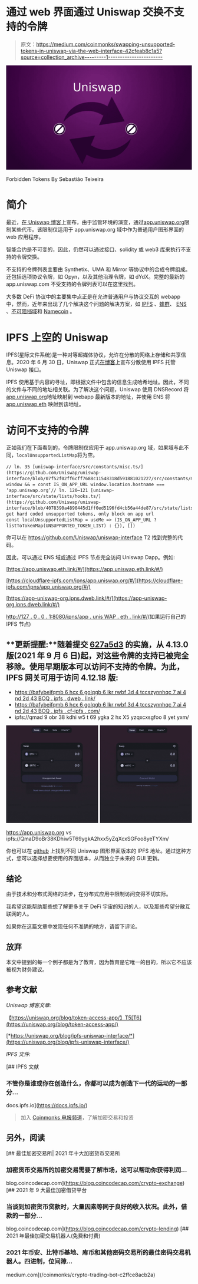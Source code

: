 # 通过 web 界面通过 Uniswap 交换不支持的令牌

> 原文：<https://medium.com/coinmonks/swapping-unsupported-tokens-in-uniswap-via-the-web-interface-42cfeab8c1a5?source=collection_archive---------1----------------------->

![](img/c6440587ab92e1129d931d9ea3f1bd56.png)

Forbidden Tokens By Sebastião Teixeira

# **简介**

最近，[在 Uniswap 博客](https://uniswap.org/blog/token-access-app/)上宣布，由于监管环境的演变，通过[app.uniswap.org](http://app.uniswap.org)限制某些代币。该限制仅适用于 app.uniswap.org 域中作为普通用户图形界面的 web 应用程序。

智能合约是不可变的，因此，仍然可以通过接口、solidity 或 web3 库来执行不支持的令牌交换。

不支持的令牌列表主要由 Synthetix、UMA 和 Mirror 等协议中的合成令牌组成。还包括选项协议令牌，如 Opyn，以及其他治理令牌，如 dYdX。完整的最新的 app.uniswap.com 不受支持的令牌列表可以在这里找到。

大多数 DeFi 协议中的主要集中点正是在允许普通用户与协议交互的 webapp 中，然而，近年来出现了几个解决这个问题的解决方案，如 [IPFS](https://ipfs.io/) 、[蜂群](https://www.ethswarm.org/)、 [ENS](https://ens.domains/) 、[不可阻挡域](https://unstoppabledomains.com/)和 [Namecoin](https://www.namecoin.org/) 。

# IPFS 上空的 Uniswap

IPFS(星际文件系统)是一种对等超媒体协议，允许在分散的网络上存储和共享信息。2020 年 6 月 30 日，Uniswap 正式[在博客](https://uniswap.org/blog/ipfs-uniswap-interface/)上宣布分散使用 IPFS 托管 Uniswap 接口。

IPFS 使用基于内容的寻址，即根据文件中包含的信息生成哈希地址。因此，不同的文件与不同的地址相关联。为了解决这个问题，Uniswap 使用 DNSRecord 将[app.uniswap.org](http://app.uniswap.org)地址映射到 webapp 最新版本的地址，并使用 ENS 将 [app.uniswap.eth](http://app.uniswap.eth.link) 映射到该地址。

# 访问不支持的令牌

正如我们在下面看到的，令牌限制仅应用于 app.uniswap.org 域，如果域与此不同，`localUnsupportedListMap`将为空。

```
// ln. 35 [uniswap-interface/src/constants/misc.ts/](https://github.com/Uniswap/uniswap-interface/blob/07f52f02ff6cff7688c11548318d591881021227/src/constants/misc.ts)export window && = const IS_ON_APP_URL window.location.hostname === ‘app.uniswap.org’// ln. 120–121 [uniswap-interface/src/state/lists/hooks.ts/](https://github.com/Uniswap/uniswap-interface/blob/4078390a4890445d1ff0ed5196fd4cb56a44de87/src/state/lists/hooks.ts)// get hard coded unsupported tokens, only block on app url
const localUnsupportedListMap = useMe => (IS_ON_APP_URL ? listToTokenMap(UNSUPPORTED_TOKEN_LIST) : {}), [])
```

你可以在 https://github.com/Uniswap/uniswap-interface T2 找到完整的代码。

因此，可以通过 ENS 域或通过 IPFS 节点完全访问 Uniswap Dapp。例如:

[https://app.uniswap.eth.link/#/](https://app.uniswap.eth.link/#/)

[https://cloudflare-ipfs.com/ipns/app.uniswap.org/#/](https://cloudflare-ipfs.com/ipns/app.uniswap.org/#/)

[https://app-uniswap-org.ipns.dweb.link/#/](https://app-uniswap-org.ipns.dweb.link/#/)

[http://127 . 0 . 0 . 1:8080/ipns/app . unis WAP . eth . link/#/](http://127.0.0.1:8080/ipns/app.uniswap.eth.link/#/)(如果运行自己的 IPFS 节点)

## **更新提醒:**随着提交 [627a5d3](https://github.com/Uniswap/interface/commit/627a5d3a98e65fae431fed3d650f6e359890e523) 的实施，从 4.13.0 版(2021 年 9 月 6 日)起，对这些令牌的支持已被完全移除。使用早期版本可以访问不支持的令牌。为此，IPFS 网关可用于访问 4.12.18 版:

*   [https://bafybeifqmb 6 hcx 6 golqgb 6 lkr rwbf 3d 4 tccszynnhqc 7 ai 4 nd 2d 43 BOQ . ipfs . dweb . link/](https://bafybeifqmb6hcx6golqgb6lkrrwbf3d4tcotcszynnhqc7ai4nd2d43boq.ipfs.dweb.link/)
*   [https://bafybeifqmb 6 hcx 6 golqgb 6 lkr rwbf 3d 4 tccszynnhqc 7 ai 4 nd 2d 43 BOQ . ipfs . cf-ipfs . com/](https://bafybeifqmb6hcx6golqgb6lkrrwbf3d4tcotcszynnhqc7ai4nd2d43boq.ipfs.cf-ipfs.com/)
*   ipfs://qmad 9 obr 38 kdhi w5 t 69 ygka 2 hx X5 yzqxcxsgfoo 8 yet yxm/

![](img/74251545a4b0e06eb082b3141c7cce57.png)

https://app.uniswap.org vs ipfs://QmaD9oBr38KDhiw5T69ygkA2hxx5yZqXcxSGFoo8yeTYXm/

你也可以在 [github](https://github.com/Uniswap/uniswap-interface/releases/) 上找到不同 Uniswap 图形界面版本的 IPFS 地址。通过这种方式，您可以选择想要使用的界面版本，从而独立于未来的 GUI 更新。

## **结论**

由于技术和分布式网络的进步，在分布式应用中限制访问变得不切实际。

我希望这能帮助那些想了解更多关于 DeFi 宇宙的知识的人，以及那些希望分散互联网的人。

如果你在这篇文章中发现任何不准确的地方，请留下评论。

## 放弃

本文中提到的每一个例子都是为了教育，因为教育是它唯一的目的，所以它不应该被视为财务建议。

## **参考文献**

*Uniswap 博客文章:*

【https://uniswap.org/blog/token-access-app/】T5[T6](https://uniswap.org/blog/token-access-app/)

[*https://uniswap.org/blog/ipfs-uniswap-interface/*](https://uniswap.org/blog/ipfs-uniswap-interface/)

*IPFS 文件:*

[](https://docs.ipfs.io/) [## IPFS 文献

### 不管你是谁或你在创造什么，你都可以成为创造下一代的运动的一部分…

docs.ipfs.io](https://docs.ipfs.io/) 

> 加入 [Coinmonks 电报频道](https://t.me/coincodecap)，了解加密交易和投资

## 另外，阅读

[](https://blog.coincodecap.com/crypto-exchange) [## 最佳加密交易所| 2021 年十大加密货币交易所

### 加密货币交易所的加密交易需要了解市场，这可以帮助你获得利润…

blog.coincodecap.com](https://blog.coincodecap.com/crypto-exchange) [](https://blog.coincodecap.com/crypto-lending) [## 2021 年 9 大最佳加密借贷平台

### 当谈到加密货币贷款时，大量因素等同于良好的收入状况。此外，借款的一部分…

blog.coincodecap.com](https://blog.coincodecap.com/crypto-lending) [](/coinmonks/crypto-trading-bot-c2ffce8acb2a) [## 2021 年最佳加密交易机器人(免费和付费)

### 2021 年币安、比特币基地、库币和其他密码交易所的最佳密码交易机器人。四进制，位间隙…

medium.com](/coinmonks/crypto-trading-bot-c2ffce8acb2a)